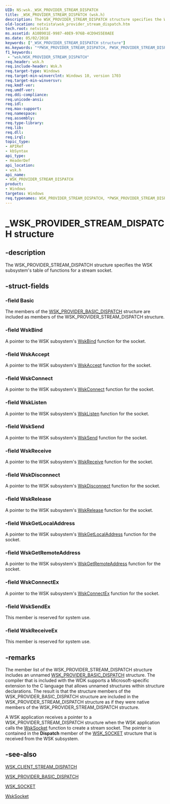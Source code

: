 ```yaml
---
UID: NS:wsk._WSK_PROVIDER_STREAM_DISPATCH
title: _WSK_PROVIDER_STREAM_DISPATCH (wsk.h)
description: The WSK_PROVIDER_STREAM_DISPATCH structure specifies the WSK subsystem's table of functions for a stream socket.
old-location: netvista\wsk_provider_stream_dispatch.htm
tech.root: netvista
ms.assetid: A10B901E-9987-40E9-976B-4CD9455E0AEE
ms.date: 05/02/2018
keywords: ["_WSK_PROVIDER_STREAM_DISPATCH structure"]
ms.keywords: "*PWSK_PROVIDER_STREAM_DISPATCH, PWSK_PROVIDER_STREAM_DISPATCH, PWSK_PROVIDER_STREAM_DISPATCH structure pointer [Network Drivers Starting with Windows Vista], WSK_PROVIDER_STREAM_DISPATCH, WSK_PROVIDER_STREAM_DISPATCH structure [Network Drivers Starting with Windows Vista], _WSK_PROVIDER_STREAM_DISPATCH, netvista.wsk_provider_stream_dispatch, wsk/PWSK_PROVIDER_STREAM_DISPATCH, wsk/WSK_PROVIDER_STREAM_DISPATCH"
f1_keywords:
 - "wsk/WSK_PROVIDER_STREAM_DISPATCH"
req.header: wsk.h
req.include-header: Wsk.h
req.target-type: Windows
req.target-min-winverclnt: Windows 10, version 1703
req.target-min-winversvr: 
req.kmdf-ver: 
req.umdf-ver: 
req.ddi-compliance: 
req.unicode-ansi: 
req.idl: 
req.max-support: 
req.namespace: 
req.assembly: 
req.type-library: 
req.lib: 
req.dll: 
req.irql: 
topic_type:
- APIRef
- kbSyntax
api_type:
- HeaderDef
api_location:
- wsk.h
api_name:
- WSK_PROVIDER_STREAM_DISPATCH
product:
- Windows
targetos: Windows
req.typenames: WSK_PROVIDER_STREAM_DISPATCH, *PWSK_PROVIDER_STREAM_DISPATCH
---
```


# _WSK_PROVIDER_STREAM_DISPATCH structure


## -description


The WSK_PROVIDER_STREAM_DISPATCH structure specifies the WSK subsystem's table of functions for a
  stream socket.
   
  


## -struct-fields




### -field Basic

The members of the 
     <a href="https://docs.microsoft.com/windows-hardware/drivers/ddi/wsk/ns-wsk-_wsk_provider_basic_dispatch">
     WSK_PROVIDER_BASIC_DISPATCH</a> structure are included as members of the WSK_PROVIDER_STREAM_DISPATCH
     structure.


### -field WskBind

A pointer to the WSK subsystem's 
     <a href="https://docs.microsoft.com/windows-hardware/drivers/ddi/wsk/nc-wsk-pfn_wsk_bind">WskBind</a> function for the socket.


### -field WskAccept

A pointer to the WSK subsystem's 
     <a href="https://docs.microsoft.com/windows-hardware/drivers/ddi/wsk/nc-wsk-pfn_wsk_accept">WskAccept</a> function for the socket.


### -field WskConnect

A pointer to the WSK subsystem's 
     <a href="https://docs.microsoft.com/windows-hardware/drivers/ddi/wsk/nc-wsk-pfn_wsk_connect">WskConnect</a> function for the socket.


### -field WskListen

A pointer to the WSK subsystem's 
     <a href="https://docs.microsoft.com/windows-hardware/drivers/ddi/wsk/nc-wsk-pfn_wsk_listen">WskListen</a> function for the socket.


### -field WskSend

A pointer to the WSK subsystem's 
     <a href="https://docs.microsoft.com/windows-hardware/drivers/ddi/wsk/nc-wsk-pfn_wsk_send">WskSend</a> function for the socket.


### -field WskReceive

A pointer to the WSK subsystem's 
     <a href="https://docs.microsoft.com/windows-hardware/drivers/ddi/wsk/nc-wsk-pfn_wsk_receive">WskReceive</a> function for the socket.


### -field WskDisconnect

A pointer to the WSK subsystem's 
     <a href="https://docs.microsoft.com/windows-hardware/drivers/ddi/wsk/nc-wsk-pfn_wsk_disconnect">WskDisconnect</a> function for the
     socket.


### -field WskRelease

A pointer to the WSK subsystem's 
     <a href="https://docs.microsoft.com/previous-versions/windows/hardware/drivers/ff571144(v=vs.85)">WskRelease</a> function for the socket.


### -field WskGetLocalAddress

A pointer to the WSK subsystem's 
     <a href="https://docs.microsoft.com/windows-hardware/drivers/ddi/wsk/nc-wsk-pfn_wsk_get_local_address">WskGetLocalAddress</a> function for the
     socket.


### -field WskGetRemoteAddress

A pointer to the WSK subsystem's 
     <a href="https://docs.microsoft.com/windows-hardware/drivers/ddi/wsk/nc-wsk-pfn_wsk_get_remote_address">WskGetRemoteAddress</a> function for the
     socket.


### -field WskConnectEx

A pointer to the WSK subsystem's 
     <a href="https://docs.microsoft.com/windows-hardware/drivers/ddi/wsk/nc-wsk-pfn_wsk_connect_ex">WskConnectEx</a> function for the
     socket.

### -field WskSendEx

This member is reserved for system use.

### -field WskReceiveEx

This member is reserved for system use.

## -remarks


The member list of the WSK_PROVIDER_STREAM_DISPATCH structure includes an unnamed 
    <a href="https://docs.microsoft.com/windows-hardware/drivers/ddi/wsk/ns-wsk-_wsk_provider_basic_dispatch">
    WSK_PROVIDER_BASIC_DISPATCH</a> structure. The compiler that is included with the WDK supports a
    Microsoft-specific extension to the C language that allows unnamed structures within structure
    declarations. The result is that the structure members of the WSK_PROVIDER_BASIC_DISPATCH structure are
    included in the WSK_PROVIDER_STREAM_DISPATCH structure as if they were native members of the
    WSK_PROVIDER_STREAM_DISPATCH structure.

A WSK application receives a pointer to a WSK_PROVIDER_STREAM_DISPATCH structure when the WSK
    application calls the 
    <a href="https://docs.microsoft.com/windows-hardware/drivers/ddi/wsk/nc-wsk-pfn_wsk_socket">WskSocket</a> function to create a stream socket.
    The pointer is contained in the 
    <b>Dispatch</b> member of the 
    <a href="https://docs.microsoft.com/windows-hardware/drivers/ddi/wsk/ns-wsk-_wsk_socket">WSK_SOCKET</a> structure that is received from the
    WSK subsystem.




## -see-also




<a href="https://docs.microsoft.com/windows-hardware/drivers/ddi/wsk/ns-wsk-_wsk_client_stream_dispatch">WSK_CLIENT_STREAM_DISPATCH</a>



<a href="https://docs.microsoft.com/windows-hardware/drivers/ddi/wsk/ns-wsk-_wsk_provider_basic_dispatch">
    WSK_PROVIDER_BASIC_DISPATCH</a>



<a href="https://docs.microsoft.com/windows-hardware/drivers/ddi/wsk/ns-wsk-_wsk_socket">WSK_SOCKET</a>



<a href="https://docs.microsoft.com/windows-hardware/drivers/ddi/wsk/nc-wsk-pfn_wsk_socket">WskSocket</a>
 

 

